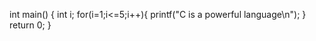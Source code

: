   int main()
{
    int i;
    for(i=1;i<=5;i++){
        printf("C is a powerful language\n");
    }
    return 0;
}    
